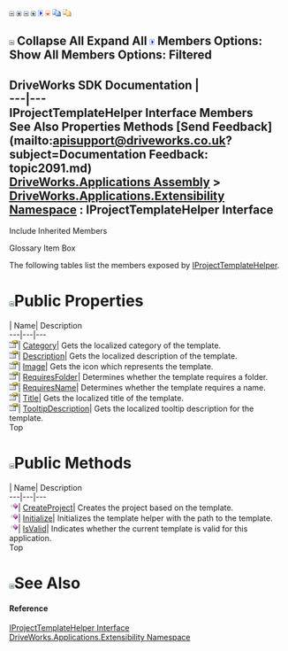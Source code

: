 ![](dotnetimages/collapse.gif) ![](dotnetimages/expand.gif) ![](dotnetimages/collapse.gif) ![](dotnetimages/expand.gif) ![](dotnetimages/drpdown.gif) ![](dotnetimages/drpdown_orange.gif) ![](dotnetimages/copycode.gif) ![](dotnetimages/copycodeHighlight.gif)

![](dotnetimages/collapse.gif) Collapse All Expand All ![](dotnetimages/drpdown.gif) Members Options: Show All  Members Options: Filtered   
---  
DriveWorks SDK Documentation  |   
---|---  
IProjectTemplateHelper Interface Members   
See Also Properties Methods [Send Feedback](mailto:apisupport@driveworks.co.uk?subject=Documentation Feedback: topic2091.md)  
[DriveWorks.Applications Assembly](topic13.md) > [DriveWorks.Applications.Extensibility Namespace](topic1995.md) : IProjectTemplateHelper Interface  
---  
  
Include Inherited Members    


Glossary Item Box

The following tables list the members exposed by [IProjectTemplateHelper](topic2091.md).

# ![](dotnetimages/collapse.gif)Public Properties

| Name| Description  
---|---|---  
![ Property](dotnetimages/Property.gif)| [Category](topic2099.md)| Gets the localized category of the template.   
![ Property](dotnetimages/Property.gif)| [Description](topic2100.md)| Gets the localized description of the template.   
![ Property](dotnetimages/Property.gif)| [Image](topic2101.md)| Gets the icon which represents the template.   
![ Property](dotnetimages/Property.gif)| [RequiresFolder](topic2102.md)| Determines whether the template requires a folder.   
![ Property](dotnetimages/Property.gif)| [RequiresName](topic2103.md)| Determines whether the template requires a name.   
![ Property](dotnetimages/Property.gif)| [Title](topic2104.md)| Gets the localized title of the template.   
![ Property](dotnetimages/Property.gif)| [TooltipDescription](topic2105.md)| Gets the localized tooltip description for the template.   
Top

# ![](dotnetimages/collapse.gif)Public Methods

| Name| Description  
---|---|---  
![ Method](dotnetimages/Method.gif)| [CreateProject](topic2096.md)| Creates the project based on the template.   
![ Method](dotnetimages/Method.gif)| [Initialize](topic2097.md)| Initializes the template helper with the path to the template.   
![ Method](dotnetimages/Method.gif)| [IsValid](topic2098.md)| Indicates whether the current template is valid for this application.   
Top

# ![](dotnetimages/collapse.gif)See Also

#### Reference

[IProjectTemplateHelper Interface](topic2091.md)   
[DriveWorks.Applications.Extensibility Namespace](topic1995.md)


